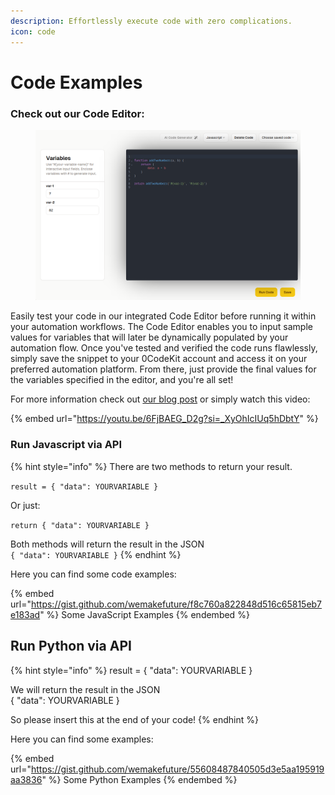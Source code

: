 ```yaml
---
description: Effortlessly execute code with zero complications.
icon: code
---
```


# Code Examples

### Check out our Code Editor:

<figure><img src="../.gitbook/assets/image (11).png" alt=""><figcaption></figcaption></figure>

Easily test your code in our integrated Code Editor before running it within your automation workflows. The Code Editor enables you to input sample values for variables that will later be dynamically populated by your automation flow. Once you've tested and verified the code runs flawlessly, simply save the snippet to your 0CodeKit account and access it on your preferred automation platform. From there, just provide the final values for the variables specified in the editor, and you're all set!

For more information check out [our blog post](https://www.0codekit.com/blog/code-editor) or simply watch this video:

{% embed url="https://youtu.be/6FjBAEG_D2g?si=_XyOhIcIUq5hDbtY" %}

### Run Javascript via API

{% hint style="info" %}
There are two methods to return your result.

`result = { "data": YOURVARIABLE }`

Or just:

`return { "data": YOURVARIABLE }`

Both methods will return the result in the JSON\
`{ "data": YOURVARIABLE }`
{% endhint %}

Here you can find some code examples:

{% embed url="https://gist.github.com/wemakefuture/f8c760a822848d516c65815eb7e183ad" %}
Some JavaScript Examples
{% endembed %}

## Run Python via API

{% hint style="info" %}
result = { "data": YOURVARIABLE }

We will return the result in the JSON\
{ "data": YOURVARIABLE }

So please insert this at the end of your code!
{% endhint %}

Here you can find some examples:

{% embed url="https://gist.github.com/wemakefuture/55608487840505d3e5aa195919aa3836" %}
Some Python Examples
{% endembed %}
